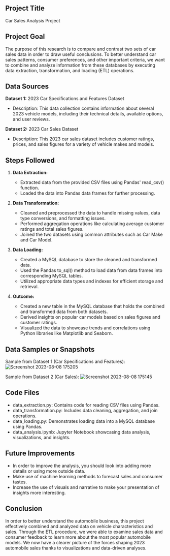 ## Project Title

Car Sales Analysis Project

## Project Goal

The purpose of this research is to compare and contrast two sets of car sales data in order to draw useful conclusions. To better understand car sales patterns, consumer preferences, and other important criteria, we want to combine and analyze information from these databases by executing data extraction, transformation, and loading (ETL) operations.

## Data Sources

**Dataset 1:** 2023 Car Specifications and Features Dataset
- Description: This data collection contains information about several 2023 vehicle models, including their technical details, available options, and user reviews.

**Dataset 2:** 2023 Car Sales Dataset
- Description: This 2023 car sales dataset includes customer ratings, prices, and sales figures for a variety of vehicle makes and models.

## Steps Followed

1. **Data Extraction:**
   - Extracted data from the provided CSV files using Pandas' read_csv() function.
   - Loaded the data into Pandas data frames for further processing.

2. **Data Transformation:**
   - Cleaned and preprocessed the data to handle missing values, data type conversions, and 
     formatting issues.
   - Performed aggregation operations like calculating average customer ratings and total sales 
     figures.
   - Joined the two datasets using common attributes such as Car Make and Car Model.

3. **Data Loading:**
   - Created a MySQL database to store the cleaned and transformed data.
   - Used the Pandas to_sql() method to load data from data frames into corresponding MySQL 
     tables.
   - Utilized appropriate data types and indexes for efficient storage and retrieval.

4. **Outcome:**
   - Created a new table in the MySQL database that holds the combined and transformed data 
     from both datasets.
   - Derived insights on popular car models based on sales figures and customer ratings.
   - Visualized the data to showcase trends and correlations using Python libraries like 
     Matplotlib and Seaborn.

## Data Samples or Snapshots

Sample from Dataset 1 (Car Specifications and Features):
![Screenshot 2023-08-08 175205](https://github.com/tarun496-oss/Car_sales_analysis/assets/137961701/28930072-dd34-4404-9db1-d29c26fe48f6)

Sample from Dataset 2 (Car Sales):
![Screenshot 2023-08-08 175145](https://github.com/tarun496-oss/Car_sales_analysis/assets/137961701/9f7c9c05-cada-4aaf-96f3-0452ce475284)

## Code Files

- data_extraction.py: Contains code for reading CSV files using Pandas.
- data_transformation.py: Includes data cleaning, aggregation, and join operations.
- data_loading.py: Demonstrates loading data into a MySQL database using Pandas.
- data_analysis.ipynb: Jupyter Notebook showcasing data analysis, visualizations, and insights.

## Future Improvements

- In order to improve the analysis, you should look into adding more details or using more 
  outside data.
- Make use of machine learning methods to forecast sales and consumer tastes.
- Increase the use of visuals and narrative to make your presentation of insights more 
  interesting.

## Conclusion

In order to better understand the automobile business, this project effectively combined and analyzed data on vehicle characteristics and sales. Through the ETL procedure, we were able to examine sales data and consumer feedback to learn more about the most popular automobile models. We now have a clearer picture of the forces shaping 2023 automobile sales thanks to visualizations and data-driven analyses.
